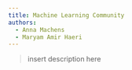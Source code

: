 ```yaml
---
title: Machine Learning Community
authors:
  - Anna Machens
  - Maryam Amir Haeri
---
```


> insert description here